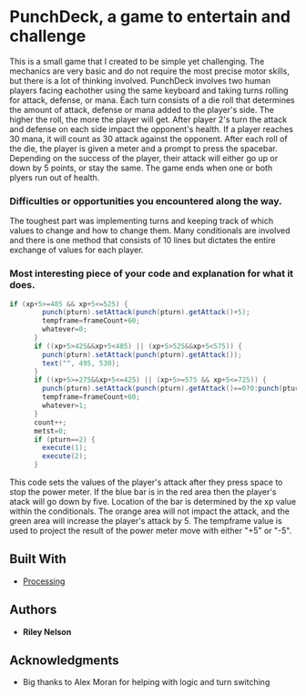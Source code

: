 
# PunchDeck, a game to entertain and challenge

This is a small game that I created to be simple yet challenging. The mechanics are very basic and do not require the most precise motor skills, but there is a lot of thinking involved. PunchDeck involves two human players facing eachother using the same keyboard and taking turns rolling for attack, defense, or mana. Each turn consists of a die roll that determines the amount of attack, defense or mana added to the player's side. The higher the roll, the more the player will get. After player 2's turn the attack and defense on each side impact the opponent's health. If a player reaches 30 mana, it will count as 30 attack against the opponent. After each roll of the die, the player is given a meter and a prompt to press the spacebar.  Depending on the success of the player, their attack will either go up or down by 5 points, or stay the same. The game ends when one or both plyers run out of health.
 

### Difficulties or opportunities you encountered along the way.

The toughest part was implementing turns and keeping track of which values to change and how to change them. Many conditionals are involved and there is one method that consists of 10 lines but dictates the entire exchange of values for each player. 

### Most interesting piece of your code and explanation for what it does.

```Java
if (xp+5>=485 && xp+5<=525) {
        punch(pturn).setAttack(punch(pturn).getAttack()+5);
        tempframe=frameCount+60;
        whatever=0;
      }
      if ((xp+5>425&&xp+5<485) || (xp+5>525&&xp+5<575)) {
        punch(pturn).setAttack(punch(pturn).getAttack());
        text("", 495, 530);
      } 
      if ((xp+5>=275&&xp+5<=425) || (xp+5>=575 && xp+5<=725)) {
        punch(pturn).setAttack(punch(pturn).getAttack()==0?0:punch(pturn).getAttack()-5);        
        tempframe=frameCount+60;
        whatever=1;
      }
      count++;
      metst=0;
      if (pturn==2) {
        execute(1);
        execute(2);
      }
```
This code sets the values of the player's attack after they press space to stop the power meter. If the blue bar is in the red area then the player's atack will go down by five. Location of the bar is determined by the xp value within the conditionals. The orange area will not impact the attack, and the green area will increase the player's attack by 5. The tempframe value is used to project the result of the power meter move with either "+5" or "-5".
## Built With

* [Processing](https://processing.org/)

## Authors

* **Riley Nelson** 

## Acknowledgments

* Big thanks to Alex Moran for helping with logic and turn switching


